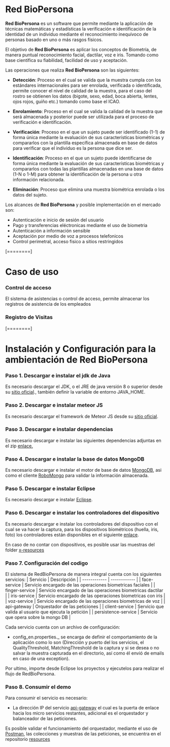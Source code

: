 # Red BioPersona

**Red BioPersona** es un software que permite mediante la aplicación de técnicas matemáticas y estadísticas la verificación e identificación de la identidad de un individuo mediante el reconocimiento inequívoco de personas basado en uno o más rasgos físicos.

El objetivo de **Red BioPersona** es aplicar los conceptos de Biometría, de manera puntual reconocimiento facial, dactilar, voz e iris. Tomando como base científica su fiabilidad, facilidad de uso y aceptación.

Las operaciones que realiza **Red BioPersona** son las siguientes:

- **Detección**: Proceso en el cual se valida que la muestra cumpla con los estándares internacionales para ser enrolada, verificada o identificada, permite conocer el nivel de calidad de la muestra, para el caso del rostro se obtienen los datos (bigote, sexo, edad, boca abierta, lentes, ojos rojos, guiño etc.) tomando como base el ICAO.

- **Enrolamiento**: Proceso en el cual se valida la calidad de la muestra que será almacenada y posterior puede ser utilizada para el proceso de verificación e identificación.

- **Verificación**: Proceso en el que un sujeto puede ser identificado (1-1) de forma única mediante la evaluación de sus características biométricas y compararlos con la plantilla específica almacenada en base de datos para verificar que el individuo es la persona que dice ser.

- **Identificación**: Proceso en el que un sujeto puede identificarse de forma única mediante la evaluación de sus características biométricas y compararlos con todas las plantillas almacenadas en una base de datos (1-N o 1-M) para obtener la identificación de la persona u otra información relacionada.

- **Eliminación**: Proceso que elimina una muestra biométrica enrolada o los datos del sujeto.

Los alcances de **Red BioPersona** y posible implementación en el mercado son:
- Autenticación e inicio de sesión del usuario
- Pago y transferencias eléctronicas mediante el uso de biometria 
- Autenticación a información sensible
- Aceptación por medio de voz a procesos telefonicos 
- Control perimetral, acceso fisico a sitios restringidos

[========]

# Caso de uso
### Control de acceso

El sistema de asistencias o control de acceso, permite almacenar los registros de asistencia de los empleados

### Registro de Visitas


[========]

# Instalación y Configuración para la ambientación de Red BioPersona

### Paso 1. Descargar e instalar el jdk de Java

Es necesario descargar el JDK, o el JRE de java versión 8 o superior desde su [sitio oficial](https://www.oracle.com/technetwork/java/javase/downloads/jdk8-downloads-2133151.html)., también definir la variable de entorno JAVA_HOME.

### Paso 2. Descargar e instalar meteor JS

Es necesario descargar el framework de Meteor JS desde su [sitio oficial](https://www.meteor.com/).

### Paso 3. Descargar e instalar dependencias

Es necesario descargar e instalar las siguientes dependencias adjuntas en el zip [enlace.](https://www.dropbox.com/sh/pmwvbu7lxmithxv/AADQ30BTzS0zy8wOZZTwRj2Aa?dl=0)

### Paso 4. Descargar e instalar la base de datos MongoDB
Es necesario descargar e instalar el motor de base de datos [MongoDB](https://www.mongodb.com/es), asi como el cliente [RoboMongo](https://robomongo.org/) para validar la información almacenada.

### Paso 5. Descargar e instalar Eclipse
Es necesario descargar e instalar [Eclipse](https://www.eclipse.org/downloads/).


### Paso 6. Descargar e instalar los controladores del dispositivo

Es necesario descargar e instalar los controladores del dispositivo con el cual se va hacer la captura, para los dispositivos biométricos (huella, iris, foto) los controladores están disponibles en el siguiente [enlace](https://download.neurotechnology.com/Scanner_Drivers.zip).

En caso de no contar con dispositivos, es posible usar las muestras del folder [x-resources](https://gitlab.com/redbiopersona/x-resources "x-resources")

### Paso 7.  Configuración del codigo

El sistema de RedBioPersona de manera integral cuenta con los siguientes servicios:
| Servicio  | Descripción  |
| ------------ | ------------ |
|   face-service | Servicio encargado de las operaciones biometricas faciales  |
|  finger-service |  Servicio encargado de las operaciones biometricas dactilar |
|  iris-service |  Servicio encargado de las operaciones biometricas con iris |
|  voz-service | Servicio encargado de las operaciones biometricas de voz  |
|  api-gateway | Orquestador de las peticiones  |
|  client-service | Servicio que valida al usuario que ejecuta la petición  |
|  persistence-service | Servicio que opera sobre la mongo DB  |

Cada servicio cuenta con un archivo de configuración:
- config_en.properties._ se encarga de definir el comportamiento de la aplicación como lo son (Dirección y puerto del los servicios, el QualityThreshold, MatchingThreshold de la captura y si se desea o no salvar la muestra capturada en el directorio, así como él envió de emails en caso de una exception).


Por ultimo, importe desde Eclipse los proyectos y ejecutelos para realizar el flujo de RedBioPersona.


### Paso 8.  Consumir el demo


Para consumir el servicio es necesario:
- La dirección IP del servicio [api-gateway](https://gitlab.com/redbiopersona/api-gateway "api-gateway") el cual es la puerta de enlace hacia los micro servicios restantes, adicional es el orquestador y balanceador de las peticiones.

Es posible validar el funcionamiento del orquestador, mediante el uso de [Postman](https://www.postman.com/ "Postman"), las colecciones y muestras de las peticiones, se encuentra en el repositorio [resources](https://gitlab.com/redbiopersona/x-resources "resources")

